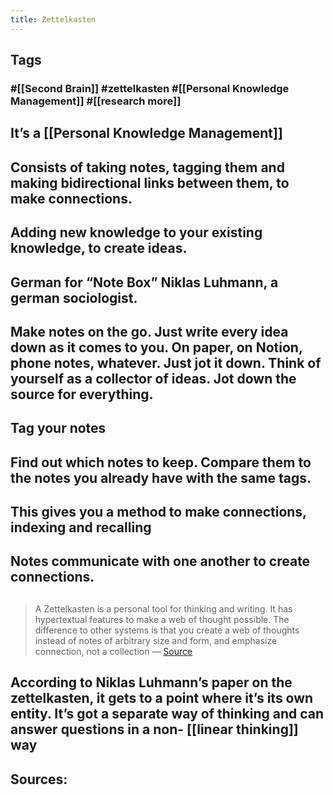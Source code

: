 ```yaml
---
title: Zettelkasten
---
```


## Tags
### #[[Second Brain]] #zettelkasten #[[Personal Knowledge Management]] #[[research more]]
## It’s a [[Personal Knowledge Management]]
## Consists of taking notes, tagging them and making bidirectional links between them, to make connections.
## Adding new knowledge to your existing knowledge, to create ideas.
## German for “Note Box” Niklas Luhmann, a german sociologist.
## Make notes on the go. Just write every idea down as it comes to you. On paper, on Notion, phone notes, whatever. Just jot it down. Think of yourself as a collector of ideas. Jot down the source for everything.
## Tag your notes
## Find out which notes to keep. Compare them to the notes you already have with the same tags.
## This gives you a method to make connections, indexing and recalling
##
## Notes communicate with one another to create connections.
## 
> A Zettelkasten is a personal tool for thinking and writing. It has hypertextual features to make a web of thought possible. The difference to other systems is that you create a web of thoughts instead of notes of arbitrary size and form, and emphasize connection, not a collection
— [Source](https://zettelkasten.de/introduction/)
## According to Niklas Luhmann’s paper on the zettelkasten, it gets to a point where it’s its own entity. It’s got a separate way of thinking and can answer questions in a non- [[linear thinking]] way
## Sources:
